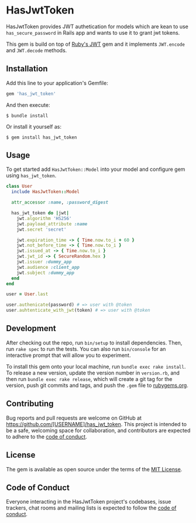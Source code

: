 # HasJwtToken

HasJwtToken provides JWT authetication for models which are kean to use `has_secure_password` in Rails app and wants to use it to grant jwt tokens.

This gem is build on top of [Ruby's JWT](https://github.com/jwt/ruby-jwt) gem and it implements `JWT.encode` and `JWT.decode` methods.

## Installation

Add this line to your application's Gemfile:

```ruby
gem 'has_jwt_token'
```

And then execute:

    $ bundle install

Or install it yourself as:

    $ gem install has_jwt_token

## Usage
To get started add `HasJwtToken::Model` into your model and configure gem using `has_jwt_token`.

```ruby
class User
  include HasJwtToken::Model

  attr_accessor :name, :password_digest

  has_jwt_token do |jwt|
    jwt.algorithm 'HS256'
    jwt.payload_attribute :name
    jwt.secret 'secret'

    jwt.expiration_time -> { Time.now.to_i + 60 }
    jwt.not_before_time -> { Time.now.to_i }
    jwt.issued_at -> { Time.now.to_i }
    jwt.jwt_id -> { SecureRandom.hex }
    jwt.issuer :dummy_app
    jwt.audience :client_app
    jwt.subject :dummy_app
  end
end

user = User.last

user.authenicate(password) # => user with @token
user.auhtenticate_with_jwt(token) # => user with @token
```

## Development

After checking out the repo, run `bin/setup` to install dependencies. Then, run `rake spec` to run the tests. You can also run `bin/console` for an interactive prompt that will allow you to experiment.

To install this gem onto your local machine, run `bundle exec rake install`. To release a new version, update the version number in `version.rb`, and then run `bundle exec rake release`, which will create a git tag for the version, push git commits and tags, and push the `.gem` file to [rubygems.org](https://rubygems.org).

## Contributing

Bug reports and pull requests are welcome on GitHub at https://github.com/[USERNAME]/has_jwt_token. This project is intended to be a safe, welcoming space for collaboration, and contributors are expected to adhere to the [code of conduct](https://github.com/[USERNAME]/has_jwt_token/blob/master/CODE_OF_CONDUCT.md).


## License

The gem is available as open source under the terms of the [MIT License](https://opensource.org/licenses/MIT).

## Code of Conduct

Everyone interacting in the HasJwtToken project's codebases, issue trackers, chat rooms and mailing lists is expected to follow the [code of conduct](https://github.com/[USERNAME]/has_jwt_token/blob/master/CODE_OF_CONDUCT.md).
